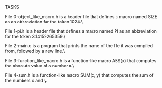 TASKS

File 0-object_like_macro.h is a header file that defines a macro named SIZE as an abbreviation for the token 1024.\

File 1-pi.h is a header file that defines a macro named PI as an abbreviation for the token 3.14159265359.\

File 2-main.c is a program that prints the name of the file it was compiled from, followed by a new line.\

File 3-function_like_macro.h is a function-like macro ABS(x) that computes the absolute value of a number x.\

File 4-sum.h is a function-like macro SUM(x, y) that computes the sum of the numbers x and y.
